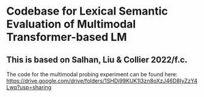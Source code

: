 # Codebase for Lexical Semantic Evaluation of Multimodal Transformer-based LM 
## This is based on Salhan, Liu & Collier 2022/f.c.

The code for the multimodal probing experiment can be found here: 
https://drive.google.com/drive/folders/1SHDi99KUK1l3zn8oXzJ46D8IyZzY4Lwq?usp=sharing 
